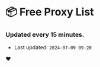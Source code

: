 # :package: Free Proxy List
### Updated every 15 minutes.

- Last updated: `2024-07-09 09:20`

:heart:
